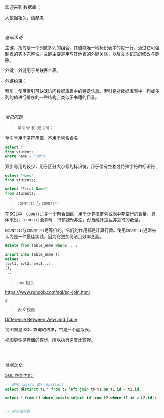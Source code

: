 
欢迎来到 数据库 ；

大数据相关，[请参考](应用/大数据/)



</br>

_基础术语_

主键，指的是一个列或多列的组合，其值能唯一地标识表中的每一行，通过它可强制表的实体完整性。主键主要是用与其他表的外键关联，以及文本记录的修改与删除。

外键：外键用于关联两个表。

外键约束：

索引：使用索引可快速访问数据库表中的特定信息。索引是对数据库表中一列或多列的值进行排序的一种结构。类似于书籍的目录。


</br>

_常见问题_

>单引号 和 双引号；

单引号用于字符串值，不用于列名表名
```sql
select *
from students
where name = 'john'
```

双引号用的较少，用于区分大小写的标识符，用于带有空格或特殊字符的标识符
```sql
select "Name"
from students;

select "First Name"
from students;
```

> `COUNT(1)` 与 `COUNT(*)`

在SQL中，`COUNT(1)`是一个聚合函数，用于计算指定列或表中非空行的数量。具体来说，`COUNT(1)`会将每一行都视为非空，然后统计这些非空行的数量。

`COUNT(1)`与`COUNT(*)`是等价的，它们的作用都是计算行数。使用`COUNT(1)`通常被认为是一种最佳实践，因为它更加简洁且效率更高。




```sql
delete from table_name where ...;

insert into table_name ()
values 
(col1, col2, col3...),
(),
...

```

> join 相关


https://www.runoob.com/sql/sql-join.html


<img src='https://www.runoob.com/wp-content/uploads/2019/01/sql-join.png' style="zoom:60%">


> 表 & 视图

[Difference Between View and Table](https://www.geeksforgeeks.org/difference-between-view-and-table/)

视图图是 SQL 查询的结果，它是一个虚拟表。

<u>视图更像是存储的查询，所以执行速度比较慢。</u>






</br></br>

_性能优化_


[SQL 性能优化1](https://www.cnblogs.com/youzhibing/p/11909821.html)

```sql
-- 使用 exists 替代 dsitinct
select distinct t1.* from t2 left join tb t1 on t1.id = t2.id;

select * from t1 where exists(select id from t2 where t1.id = t2.id);


-- 减少临时表
```



